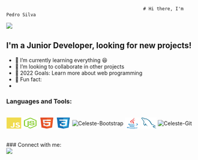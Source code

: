                                                        # Hi there, I'm Pedro Silva

<img src="https://user-images.githubusercontent.com/91437123/185767487-833ee3a8-d70c-4b09-97fd-2986bb5f9218.gif">




## I'm a Junior Developer, looking for new projects!
- 🌱 I’m currently learning everything 😆
- 🕺 I’m looking to collaborate in other projects
- 🥅 2022 Goals: Learn more about web programming
- 🔦 Fun fact: 
- 
### Languages and Tools:
<div style="display: inline_block"><br>
  <img align="center" alt="Celeste-Js" height="30" width="40" src="https://raw.githubusercontent.com/devicons/devicon/master/icons/javascript/javascript-plain.svg">
  <img align="center" alt="Celeste-NodeJS" height="30" width="40" src="https://raw.githubusercontent.com/devicons/devicon/master/icons/nodejs/nodejs-original.svg">
  <img align="center" alt="Celeste-HTML" height="30" width="40" src="https://raw.githubusercontent.com/devicons/devicon/master/icons/html5/html5-original.svg">
  <img align="center" alt="Celeste-CSS" height="30" width="40" src="https://raw.githubusercontent.com/devicons/devicon/master/icons/css3/css3-original.svg">
  <img align="center" alt="Celeste-Bootstrap" height="30" width="40" src="https://raw.githubusercontent.com/jmnote/z-icons/master/svg/bootstrap.svg">
  <img align="center" alt="Celeste-Java" height="30" width="40" src="https://raw.githubusercontent.com/devicons/devicon/master/icons/java/java-original.svg">
  <img align="center" alt="Celeste-SQL" height="30" width="40" src="https://raw.githubusercontent.com/devicons/devicon/master/icons/mysql/mysql-original.svg">
  <img align="center" alt="Celeste-Git" height="30" width="40" src="https://raw.githubusercontent.com/jmnote/z-icons/master/svg/git.svg">
</div>
<br></br>
### Connect with me:
<div>
  <a href="https://www.linkedin.com/in/wherearetheavocados/" target="_blank"><img src="https://img.shields.io/badge/-LinkedIn-%230077B5?style=for-the-badge&logo=linkedin&logoColor=white" target="_blank"></a>
</div>
